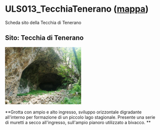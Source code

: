 # ULS013_TecchiaTenerano ([mappa](https://umap.openstreetmap.fr/it/map/uls013_tecchiatenerano_1041655))
Scheda sito della Tecchia di Tenerano
## Sito: Tecchia di Tenerano
[<img src='/vignettes/g27MFjWd.jpg' width='250'/>](/vignettes/g27MFjWd.jpg) 

**Grotta con ampio e alto ingresso, sviluppo orizzontale digradante all'interno per formazione di un piccolo lago stagionale. Presente una serie di muretti a secco all'ingresso, sull'ampio pianoro utilizzato a bivacco. **

